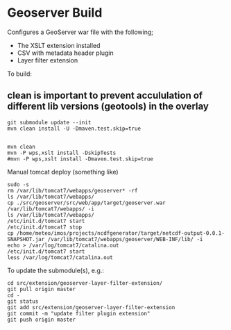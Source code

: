 Geoserver Build
===============

Configures a GeoServer war file with the following;

* The XSLT extension installed
* CSV with metadata header plugin
* Layer filter extension

To build:

## clean is important to prevent accululation of different lib versions (geotools) in the overlay 

```
git submodule update --init
mvn clean install -U -Dmaven.test.skip=true


mvn clean
mvn -P wps,xslt install -DskipTests
#mvn -P wps,xslt install -Dmaven.test.skip=true
```

Manual tomcat deploy (something like)
```
sudo -s
rm /var/lib/tomcat7/webapps/geoserver* -rf
ls /var/lib/tomcat7/webapps/
cp ./src/geoserver/src/web/app/target/geoserver.war  /var/lib/tomcat7/webapps/ -i
ls /var/lib/tomcat7/webapps/
/etc/init.d/tomcat7 start
/etc/init.d/tomcat7 stop
cp /home/meteo/imos/projects/ncdfgenerator/target/netcdf-output-0.0.1-SNAPSHOT.jar /var/lib/tomcat7/webapps/geoserver/WEB-INF/lib/ -i
echo > /var/log/tomcat7/catalina.out
/etc/init.d/tomcat7 start
less /var/log/tomcat7/catalina.out

```

To update the submodule(s), e.g.:

```
cd src/extension/geoserver-layer-filter-extension/
git pull origin master
cd -
git status
git add src/extension/geoserver-layer-filter-extension
git commit -m "update filter plugin extension"
git push origin master
```
